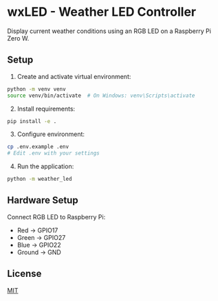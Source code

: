 # wxLED - Weather LED Controller

Display current weather conditions using an RGB LED on a Raspberry Pi Zero W.

## Setup

1. Create and activate virtual environment:
```bash
python -m venv venv
source venv/bin/activate  # On Windows: venv\Scripts\activate
```

2. Install requirements:
```bash
pip install -e .
```

3. Configure environment:
```bash
cp .env.example .env
# Edit .env with your settings
```

4. Run the application:
```bash
python -m weather_led
```

## Hardware Setup

Connect RGB LED to Raspberry Pi:
- Red → GPIO17
- Green → GPIO27
- Blue → GPIO22
- Ground → GND

## License

[MIT](https://github.com/threeiem/wxLED/blob/main/LICENSE)
